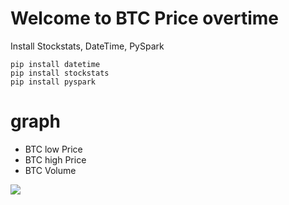 
# Welcome to BTC Price overtime
Install Stockstats, DateTime, PySpark

    pip install datetime
    pip install stockstats
    pip install pyspark
# graph
- BTC low Price
- BTC high Price
- BTC Volume

![](https://media.discordapp.net/attachments/778202761291366400/802110083966173214/unknown.png)
